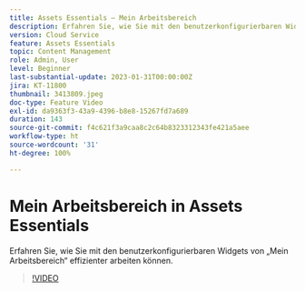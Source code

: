 ```yaml
---
title: Assets Essentials – Mein Arbeitsbereich
description: Erfahren Sie, wie Sie mit den benutzerkonfigurierbaren Widgets von „Mein Arbeitsbereich“ effizienter arbeiten.
version: Cloud Service
feature: Assets Essentials
topic: Content Management
role: Admin, User
level: Beginner
last-substantial-update: 2023-01-31T00:00:00Z
jira: KT-11800
thumbnail: 3413809.jpeg
doc-type: Feature Video
exl-id: da9363f3-43a9-4396-b8e8-15267fd7a689
duration: 143
source-git-commit: f4c621f3a9caa8c2c64b8323312343fe421a5aee
workflow-type: ht
source-wordcount: '31'
ht-degree: 100%

---
```


# Mein Arbeitsbereich in Assets Essentials

Erfahren Sie, wie Sie mit den benutzerkonfigurierbaren Widgets von „Mein Arbeitsbereich“ effizienter arbeiten können.

>[!VIDEO](https://video.tv.adobe.com/v/3413809?quality=12&learn=on)
